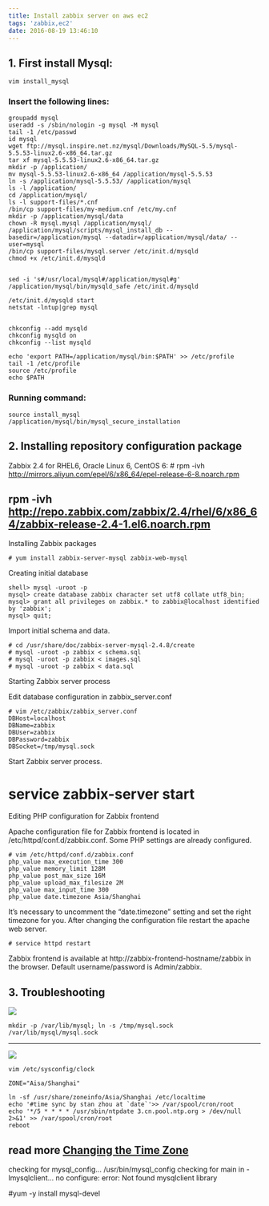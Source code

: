 ```yaml
---
title: Install zabbix server on aws ec2
tags: 'zabbix,ec2'
date: 2016-08-19 13:46:10
---
```


## 1. First install Mysql: ##

    vim install_mysql

### Insert the following lines: ###

    groupadd mysql
    useradd -s /sbin/nologin -g mysql -M mysql
    tail -1 /etc/passwd
    id mysql
    wget ftp://mysql.inspire.net.nz/mysql/Downloads/MySQL-5.5/mysql-5.5.53-linux2.6-x86_64.tar.gz    
    tar xf mysql-5.5.53-linux2.6-x86_64.tar.gz
    mkdir -p /application/
    mv mysql-5.5.53-linux2.6-x86_64 /application/mysql-5.5.53
    ln -s /application/mysql-5.5.53/ /application/mysql
    ls -l /application/
    cd /application/mysql/
    ls -l support-files/*.cnf
    /bin/cp support-files/my-medium.cnf /etc/my.cnf
    mkdir -p /application/mysql/data
    chown -R mysql.mysql /application/mysql/
    /application/mysql/scripts/mysql_install_db --basedir=/application/mysql --datadir=/application/mysql/data/ --user=mysql
    /bin/cp support-files/mysql.server /etc/init.d/mysqld
    chmod +x /etc/init.d/mysqld
    
    
    sed -i 's#/usr/local/mysql#/application/mysql#g' /application/mysql/bin/mysqld_safe /etc/init.d/mysqld
    
    /etc/init.d/mysqld start
    netstat -lntup|grep mysql
    
    
    chkconfig --add mysqld
    chkconfig mysqld on
    chkconfig --list mysqld
    
    echo 'export PATH=/application/mysql/bin:$PATH' >> /etc/profile
    tail -1 /etc/profile
    source /etc/profile
    echo $PATH

### Running command: ###

    source install_mysql
    /application/mysql/bin/mysql_secure_installation
    
    
## 2. Installing repository configuration package ##
Zabbix 2.4 for RHEL6, Oracle Linux 6, CentOS 6:
    #  rpm -ivh http://mirrors.aliyun.com/epel/6/x86_64/epel-release-6-8.noarch.rpm
   ##  rpm -ivh http://repo.zabbix.com/zabbix/2.4/rhel/6/x86_64/zabbix-release-2.4-1.el6.noarch.rpm

Installing Zabbix packages

    # yum install zabbix-server-mysql zabbix-web-mysql

Creating initial database

    shell> mysql -uroot -p
    mysql> create database zabbix character set utf8 collate utf8_bin;
    mysql> grant all privileges on zabbix.* to zabbix@localhost identified by 'zabbix';
    mysql> quit;
    
Import initial schema and data.

    # cd /usr/share/doc/zabbix-server-mysql-2.4.8/create
    # mysql -uroot -p zabbix < schema.sql
    # mysql -uroot -p zabbix < images.sql
    # mysql -uroot -p zabbix < data.sql

Starting Zabbix server process

Edit database configuration in zabbix_server.conf

    # vim /etc/zabbix/zabbix_server.conf
    DBHost=localhost
    DBName=zabbix
    DBUser=zabbix
    DBPassword=zabbix
    DBSocket=/tmp/mysql.sock

Start Zabbix server process.

# service zabbix-server start

Editing PHP configuration for Zabbix frontend

Apache configuration file for Zabbix frontend is located in /etc/httpd/conf.d/zabbix.conf. Some PHP settings are already configured.

    # vim /etc/httpd/conf.d/zabbix.conf
    php_value max_execution_time 300
    php_value memory_limit 128M
    php_value post_max_size 16M
    php_value upload_max_filesize 2M
    php_value max_input_time 300
    php_value date.timezone Asia/Shanghai

It’s necessary to uncomment the “date.timezone” setting and set the right timezone for you. After changing the configuration file restart the apache web server.

    # service httpd restart
    
Zabbix frontend is available at http://zabbix-frontend-hostname/zabbix in the browser. Default username/password is Admin/zabbix.

## 3. Troubleshooting ##
![](http://obsavus1p.bkt.clouddn.com/error02.PNG)

`mkdir -p /var/lib/mysql;
ln -s /tmp/mysql.sock /var/lib/mysql/mysql.sock`

----------

![](http://obsavus1p.bkt.clouddn.com/error03.PNG)
```shell
vim /etc/sysconfig/clock

ZONE="Aisa/Shanghai"

ln -sf /usr/share/zoneinfo/Asia/Shanghai /etc/localtime
echo '#time sync by stan zhou at `date`'>> /var/spool/cron/root
echo '*/5 * * * * /usr/sbin/ntpdate 3.cn.pool.ntp.org > /dev/null 2>&1' >> /var/spool/cron/root
reboot
```

read more [Changing the Time Zone](http://docs.aws.amazon.com/AWSEC2/latest/UserGuide/set-time.html)
----------
checking for mysql_config... /usr/bin/mysql_config
checking for main in -lmysqlclient... no
configure: error: Not found mysqlclient library

#yum -y install mysql-devel
